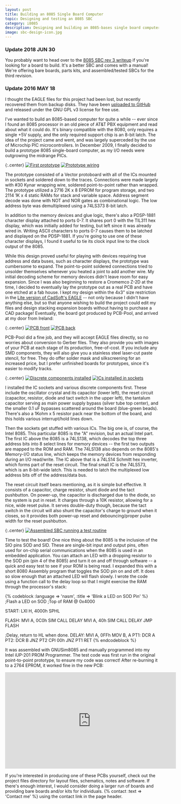```yaml
---
layout: post
title: Building an 8085 Single Board Computer
topic: Designing and testing an 8085 SBC
category: i8085
description: Designing and building an 8085-bases single board computer, then turning it into a proper etched PCB! This page documents its construction and testing.
image: sbc-design-icon.jpg
---
```


### Update 2018 JUN 30

You probably want to head over to the [8085 SBC rev 3 writeup](/2018/06/30/8085-sbc-rev3) if you're looking for a board to build. It's a better SBC and comes with a manual! We're offering bare boards, parts kits, and assembled/tested SBCs for the third revision.

### Update 2016 MAY 18

I thought the EAGLE files for this project had been lost, but recently recovered them from backup disks. They have been [uploaded to GitHub](https://github.com/glitchwrks/8085_sbc) and released under the GNU GPL v3 license for free use.

I've wanted to build an 8085-based computer for quite a while -- ever since I found an 8085 processor in an old piece of AT&T PBX equipment and read about what it could do. It's binary compatible with the 8080, only requires a single +5V supply, and the only required support chip is an 8-bit latch. The idea of the project came and went, and was largely superceded by the use of Microchip PIC microcontrollers. In December 2009, I finally decided to build a prototype 8085 single-board computer, as my I/O needs were outgrowing the midrange PICs.

{:.center}
[![First prototype](/images/i8085/sbc/scaled/proto-helo.jpg)](/images/i8085/sbc/proto-helo.jpg) [![Prototype wiring](/images/i8085/sbc/scaled/proto-wiring.jpg)](/images/i8085/sbc/proto-wiring.jpg)

The prototype consisted of a Vector protoboard with all of the ICs mounted in sockets and soldered down to the traces. Connections were made largely with #30 Kynar wrapping wire, soldered point-to-point rather than wrapped. The prototype utilized a 2716 2K x 8 EPROM for program storage, and two 2114 1K x 4 static RAMs for stack and variable space. Address segment decode was done with NOT and NOR gates as combinational logic. The low address byte was demultiplexed using a 74LS373 8-bit latch.

In addition to the memory devices and glue logic, there's also a PDSP-1881 character display attached to ports 0-7. It shares port 0 with the TIL311 hex display, which was initially added for testing, but left since it was already wired in. Writing ASCII characters to ports 0-7 causes them to be latched and displayed on the PDSP-1881. If you're going to use one of these character displays, I found it useful to tie its clock input line to the clock output of the 8085.

While this design proved useful for playing with devices requiring true address and data buses, such as character displays, the prototype was cumbersome to expand. The point-to-point soldered connections tried to unsolder themselves whenever you heated a joint to add another wire. My initial decoding scheme for memory devices didn't leave room for easy expansion. Since I was also beginning to restore a Cromemco Z-2D at the time, I decided to eventually lay the prototype out as a real PCB and have one etched at a fab house. I kept my design within the 4x3" size restriction in the [Lite version of CadSoft's EAGLE](http://cadsoft.de/freeware.htm) -- not only because I didn't have anything else, but so that anyone wishing to build the project could edit my files and design stacking expansion boards without having to purchase a CAD package! Eventually, the board got produced by PCB-Pool, and arrived at my door from Ireland:

{:.center}
[![PCB front](/images/i8085/sbc/scaled/pcb-front.jpg)](/images/i8085/sbc/pcb-front.jpg) [![PCB back](/images/i8085/sbc/scaled/pcb-back.jpg)](/images/i8085/sbc/pcb-back.jpg)

PCB-Pool did a fine job, and they will accept EAGLE files directly, so no worries about conversion to Gerber files. They also provide you with images of your PCB at each stage of its production, free-of-cost. If you include any SMD components, they will also give you a stainless steel laser-cut paste stencil, for free. They do offer solder mask and silkscreening for an increased price, but I prefer unfinished boards for prototypes, since it's easier to modify tracks.

{:.center}
[![Discrete components installed](/images/i8085/sbc/scaled/discretes.jpg)](/images/i8085/sbc/discretes.jpg) [![ICs installed in sockets](/images/i8085/sbc/scaled/ics-installed.jpg)](/images/i8085/sbc/ics-installed.jpg)

I installed the IC sockets and various discrete components first. These include the oscillator crystal and its capacitor (lower left), the reset circuit (capacitor, resistor, diode and tact switch in the upper left), the tantalum capacitor serving as main power supply bypass (silver tube top center), and the smaller 0.1 uF bypasses scattered around the board (blue-green beads). There's also a 1Kohm x 5 resistor pack near the bottom of the board, and this holds various interrupt/hold lines down.

Then the sockets get stuffed with various ICs. The big one is, of course, the Intel 8085. This particular 8085 is the "A" revision, but an actual Intel part. The first IC above the 8085 is a 74LS138, which decodes the top three address bits into 8 select lines for memory devices -- the first two outputs are mapped to the ROM and RAM. The 74LS138 also depends on the 8085's Memory-I/O status line, which keeps the memory devices from responding during an I/O read/write. The IC above that is a 74LS14 Schmitt hex inverter, which forms part of the reset circuit. The final small IC is the 74LS573, which is an 8-bit-wide latch. This is needed to latch the multiplexed low address bits off of the address/data bus.

The reset circuit itself bears mentioning, as it is simple but effective. It consists of a capacitor, charge resistor, shunt diode and the tact pushbutton. On power-up, the capacitor is discharged due to the diode, so the system is put in reset. It charges through a 10K resistor, allowing for a nice, wide reset pulse. It serves double-duty though, because the tact switch in the circuit will also shunt the capacitor's charge to ground when it closes, so it provides both power-up reset and debouncing/proper pulse width for the reset pushbutton.

{:.center}
[![Assembled SBC running a test routine](/images/i8085/sbc/scaled/running.jpg)](/images/i8085/sbc/running.jpg)

Time to test the board! One nice thing about the 8085 is the inclusion of the SIO pins SOD and SID. These are single-bit input and output pins, often used for on-chip serial communications when the 8085 is used in an embedded application. You can attach an LED with a dropping resistor to the SOD pin (pin 4 of the 8085) and turn it on and off through software -- a quick and easy test to see if your ROM is being read. I expanded this with a short 8080 Assembly program that toggles the SOD pin on and off. It does so slow enough that an attached LED will flash slowly. I wrote the code using a function call to the delay loop so that I might exercise the RAM through the processor's stack:

{% codeblock :language => 'nasm', :title => 'Blink a LED on SOD Pin' %}
;Flash a LED on SOD
;Top of RAM @ 0x4000

START:  LXI H, 4000h
        SPHL

FLASH:  MVI A, 0C0h
        SIM
        CALL DELAY
        MVI A, 40h
        SIM
        CALL DELAY
        JMP FLASH

;Delay, return to HL when done.
DELAY:  MVI A, 0FFh
        MOV B, A
PT1:    DCR A
PT2:    DCR B
        JNZ PT2
        CPI 00h
        JNZ PT1
        RET
{% endcodeblock %}

It was assembled with GNUSim8085 and manually programmed into my Intel iUP-201 PROM Programmer. The test code was first run in the original point-to-point prototype, to ensure my code was correct! After re-burning it to a 2764 EPROM, it worked fine in the new PCB:

<div class='center'><iframe width="560" height="315" src="https://www.youtube.com/embed/D1_BuXNkgEM" title="YouTube video player" frameborder="0" allow="accelerometer; autoplay; clipboard-write; encrypted-media; gyroscope; picture-in-picture" allowfullscreen></iframe></div>

If you're interested in producing one of these PCBs yourself, check out the project files directory for layout files, schematics, notes and software. If there's enough interest, I would consider doing a larger run of boards and providing bare boards and/or kits for individuals. {% contact :text => 'Contact me' %} using the contact link in the page header.
